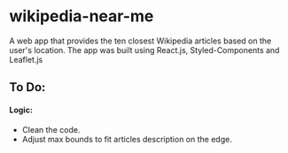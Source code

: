 # wikipedia-near-me
A web app that provides the ten closest Wikipedia articles based on the user's location. The app was built using React.js, Styled-Components and Leaflet.js

## To Do:

#### Logic:
* Clean the code.
* Adjust max bounds to fit articles description on the edge.

